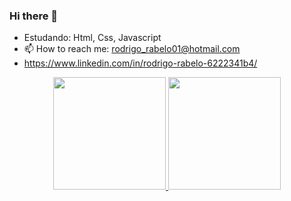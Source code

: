 ### Hi there 👋
- Estudando: Html, Css, Javascript
- 📫 How to reach me: rodrigo_rabelo01@hotmail.com
- https://www.linkedin.com/in/rodrigo-rabelo-6222341b4/

<div align="center">
  <a href="https://github.com/Rodrigo418">
  <img height="180em" src="https://github-readme-stats.vercel.app/api?username=Rodrigo418&show_icons=true&theme=dark&include_all_commits=true&count_private=true"/>
  <img height="180em" src="https://github-readme-stats.vercel.app/api/top-langs/?username=Rodrigo418&layout=compact&langs_count=7&theme=dark"/>
</div>
